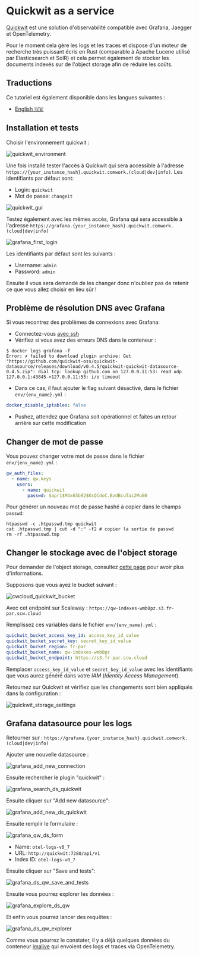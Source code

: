 # Quickwit as a service

[Quickwit](https://www.quickwit.io) est une solution d'observabilité compatible avec Grafana, Jaegger et OpenTelemetry.

Pour le moment cela gère les logs et les traces et dispose d'un moteur de recherche très puissant écris en Rust (comparable à Apache Lucene utilisé par Elasticsearch et SolR) et cela permet également de stocker les documents indexés sur de l'object storage afin de réduire les coûts.

## Traductions

Ce tutoriel est également disponible dans les langues suivantes :
* [English 🇬🇧](../../../tutorials/quickwit.md)

## Installation et tests

Choisir l'environnement quickwit :

![quickwit_environment](../../../img/quickwit_environment.png)

Une fois installé tester l'accès à Quickwit qui sera accessible à l'adresse `https://{your_instance_hash}.quickwit.comwork.(cloud|dev|info)`. Les identifiants par défaut sont:

* Login: `quickwit`
* Mot de passe: `changeit`

![quickwit_gui](../../../img/quickwit_gui.png)

Testez également avec les mêmes accès, Grafana qui sera accessible à l'adresse `https://grafana.{your_instance_hash}.quickwit.comwork.(cloud|dev|info)`

![grafana_first_login](../../../img/grafana_first_login.png)

Les identifiants par défaut sont les suivants :
* Username: `admin`
* Password: `admin`

Ensuite il vous sera demandé de les changer donc n'oubliez pas de retenir ce que vous allez choisir en lieu sûr !

## Problème de résolution DNS avec Grafana

Si vous recontrez des problèmes de connexions avec Grafana:
* Connectez-vous [avec ssh](./ssh.md)
* Vérifiez si vous avez des erreurs DNS dans le conteneur :

```shell
$ docker logs grafana -f
Error: ✗ failed to download plugin archive: Get "https://github.com/quickwit-oss/quickwit-datasource/releases/download/v0.4.5/quickwit-quickwit-datasource-0.4.5.zip": dial tcp: lookup github.com on 127.0.0.11:53: read udp 127.0.0.1:43845->127.0.0.11:53: i/o timeout
```

* Dans ce cas, il faut ajouter le flag suivant désactivé, dans le fichier `env/{env_name}.yml` :

```yaml
docker_disable_iptables: false
```

* Pushez, attendez que Grafana soit opérationnel et faites un retour arrière sur cette modification

## Changer de mot de passe

Vous pouvez changer votre mot de passe dans le fichier `env/{env_name}.yml` :

```yaml
gw_auth_files:
  - name: qw.keys
    users:
      - name: quickwit
        passwd: $apr1$M4x65b92$KsQCdoC.BzdBcuTai2MuG0
```

Pour générer un nouveau mot de passe hashé à copier dans le champs `passwd`:

```shell
htpasswd -c .htpasswd.tmp quickwit
cat .htpasswd.tmp | cut -d ":" -f2 # copier la sortie de passwd
rm -rf .htpasswd.tmp
```

## Changer le stockage avec de l'object storage

Pour demander de l'object storage, consultez [cette page](../../../storage.md) pour avoir plus d'informations.

Supposons que vous ayez le bucket suivant :

![cwcloud_quickwit_bucket](../../../img/cwcloud_quickwit_bucket.png)

Avec cet endpoint sur Scaleway : `https://qw-indexes-wmb0pz.s3.fr-par.scw.cloud`

Remplissez ces variables dans le fichier `env/{env_name}.yml` :

```yaml
quickwit_bucket_access_key_id: access_key_id_value
quickwit_bucket_secret_key: secret_key_id_value
quickwit_bucket_region: fr-par
quickwit_bucket_name: qw-indexes-wmb0pz
quickwit_bucket_endpoint: https://s3.fr-par.scw.cloud
```

Remplacer `access_key_id_value` et `secret_key_id_value` avec les identifiants que vous aurez généré dans votre _IAM_ (_Identity Access Management_).

Retournez sur Quickwit et vérifiez que les changements sont bien appliqués dans la configuration :

![quickwit_storage_settings](../../../img/quickwit_storage_settings.png)

## Grafana datasource pour les logs

Retourner sur : `https://grafana.{your_instance_hash}.quickwit.comwork.(cloud|dev|info)`

Ajouter une nouvelle datasource :

![grafana_add_new_connection](../../../img/grafana_add_new_connection.png)

Ensuite rechercher le plugin "quickwit" :

![grafana_search_ds_quickwit](../../../img/grafana_search_ds_quickwit.png)

Ensuite cliquer sur "Add new datasource":

![grafana_add_new_ds_quickwit](../../../img/grafana_add_new_ds_quickwit.png)

Ensuite remplir le formulaire :

![grafana_qw_ds_form](../../../img/grafana_qw_ds_form.png)

* Name: `otel-logs-v0_7`
* URL: `http://quickwit:7280/api/v1`
* Index ID: `otel-logs-v0_7`

Ensuite cliquer sur "Save and tests":

![grafana_ds_qw_save_and_tests](../../../img/grafana_ds_qw_save_and_tests.png)

Ensuite vous pourrez explorer les données :

![grafana_explore_ds_qw](../../../img/grafana_explore_ds_qw.png)

Et enfin vous pourrez lancer des requêtes :

![grafana_ds_qw_explorer](../../../img/grafana_ds_qw_explorer.png)

Comme vous pourrez le constater, il y a déjà quelques données du conteneur [imalive](./imalive.md) qui envoient des logs et traces via OpenTelemetry.
